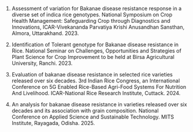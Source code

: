 1. Assessment of variation for Bakanae disease resistance response in a diverse set of indica rice genotypes. National Symposium on Crop Health Management: Safeguarding Crop through Diagnostics and Innovations, ICAR-Vivekananda Parvatiya Krishi Anusandhan Sansthan, Almora, Uttarakhand. 2023.
   
2. Identification of Tolerant genotype for Bakanae disease resistance in Rice. National Seminar on Challenges, Opportunities and Strategies of Plant Science for Crop Improvement to be held at Birsa Agricultural University, Ranchi. 2023.

3. Evaluation of bakanae disease resistance in selected rice varieties released over six decades. 3rd Indian Rice Congress, an International Conference on 5G Enabled Rice-Based Agri-Food Systems For Nutrition And Livelihood. ICAR-National Rice Research Institute, Cuttack. 2024.

4. An analysis for bakanae disease resistance in varieties released over six decades and its association with grain composition. National Conference on Applied Science and Sustainable Technology. MITS Institute, Rayagada, Odisha. 2025.
